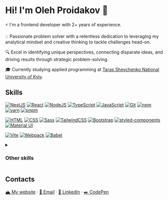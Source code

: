 # Hi! I'm Oleh Proidakov :vulcan_salute:

⚡ I'm a frontend developer with 2+ years of experience.

💡 Passionate problem solver with a relentless dedication to leveraging my analytical mindset and creative thinking to tackle challenges head-on.

🔍 Excel in identifying unique perspectives, connecting disparate ideas, and driving results through strategic problem-solving.

🎓 Currently studying applied programming at [Taras Shevchenko National University of Kyiv](https://www.univ.kiev.ua/en/).

## Skills

[![NestJS](https://skillicons.dev/icons?i=nextjs)](https://nextjs.org/)
[![React](https://skillicons.dev/icons?i=react)](https://react.dev/)
[![NodeJS](https://skillicons.dev/icons?i=nodejs)](https://nodejs.org/en)
[![TypeScript](https://skillicons.dev/icons?i=ts)](https://www.typescriptlang.org/)
[![JavaScript](https://skillicons.dev/icons?i=js)](https://developer.mozilla.org/en-US/docs/Web/JavaScript)
[![Git](https://skillicons.dev/icons?i=git)](https://git-scm.com/)
[![npm](https://skillicons.dev/icons?i=npm)](https://www.npmjs.com/)
[![yarn](https://skillicons.dev/icons?i=yarn)](https://yarnpkg.com/)
[![pnpm](https://skillicons.dev/icons?i=pnpm)](https://pnpm.io/)

[![HTML](https://skillicons.dev/icons?i=html)](https://developer.mozilla.org/en-US/docs/Web/HTML)
[![CSS](https://skillicons.dev/icons?i=css)](https://developer.mozilla.org/en-US/docs/Web/CSS)
[![Sass](https://skillicons.dev/icons?i=sass)](https://sass-lang.com/)
[![TailwindCSS](https://skillicons.dev/icons?i=tailwindcss)](https://tailwindcss.com/)
[![Bootstrap](https://skillicons.dev/icons?i=bootstrap)](https://getbootstrap.com/)
[![styled-components](https://skillicons.dev/icons?i=styledcomponents)](https://styled-components.com/)
[![Material UI](https://skillicons.dev/icons?i=materialui)](https://mui.com/material-ui/)

[![Vite](https://skillicons.dev/icons?i=vite)](https://vitejs.dev/)
[![Webpack](https://skillicons.dev/icons?i=webpack)](https://webpack.js.org/)
[![Babel](https://skillicons.dev/icons?i=babel)](https://babeljs.io/)

<details>
<summary><h3>Other skills</h3></summary>

[![C++](https://skillicons.dev/icons?i=cpp)](https://isocpp.org/std/the-standard)
[![C#](https://skillicons.dev/icons?i=cs)](https://learn.microsoft.com/en-us/dotnet/csharp/)
[![Java](https://skillicons.dev/icons?i=java)](https://dev.java/learn/getting-started/)
[![Python](https://skillicons.dev/icons?i=py)](https://www.python.org/)
[![PhP](https://skillicons.dev/icons?i=php)](https://www.php.net/)
[![Dart](https://skillicons.dev/icons?i=dart)](https://dart.dev/)
[![Flutter](https://skillicons.dev/icons?i=flutter)](https://flutter.dev/)

[![MySQL](https://skillicons.dev/icons?i=mysql)](https://www.mysql.com/)
[![MongoDB](https://skillicons.dev/icons?i=mongodb)](https://mongodb.com/)
[![Supabase](https://skillicons.dev/icons?i=supabase)](https://supabase.com/)
[![Firebase](https://skillicons.dev/icons?i=firebase)](https://firebase.google.com/)

[![Raspberry Pi](https://skillicons.dev/icons?i=raspberrypi)](https://www.raspberrypi.com/)
[![Arduino](https://skillicons.dev/icons?i=arduino)](https://www.arduino.cc/)
</details>

## Contacts

[:mountain_snow: My website](https://godhermit.github.io/) · [:e-mail: Email](mailto:oleh.proidakov@gmail.com) · [:briefcase: LinkedIn](https://www.linkedin.com/in/oleh-proidakov/) · [:black_nib: CodePen](https://codepen.io/GodHermit)
